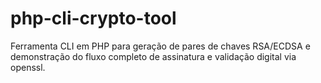 # php-cli-crypto-tool
Ferramenta CLI em PHP para geração de pares de chaves RSA/ECDSA e demonstração do fluxo completo de assinatura e validação digital via openssl.

